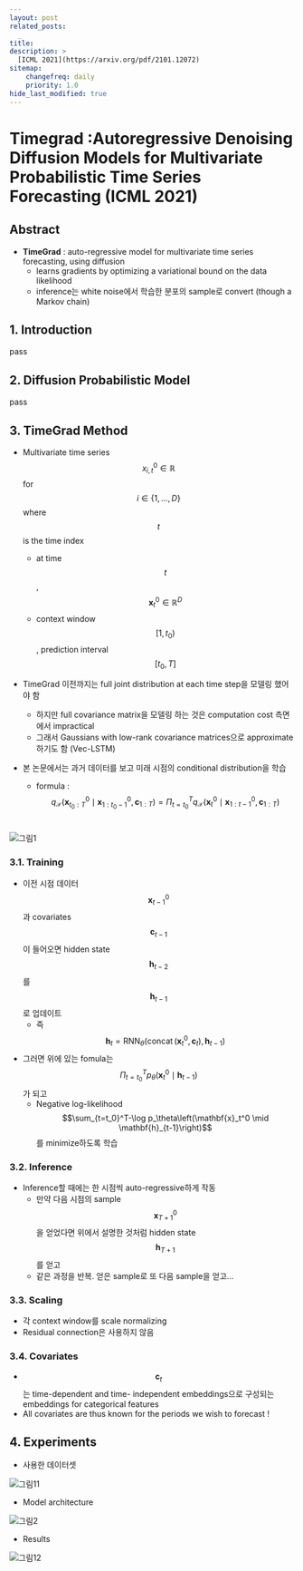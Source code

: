 ```yaml
---
layout: post
related_posts:
  _
title: 
description: >
  [ICML 2021](https://arxiv.org/pdf/2101.12072)
sitemap:
    changefreq: daily
    priority: 1.0
hide_last_modified: true
---
```


# Timegrad :Autoregressive Denoising Diffusion Models for Multivariate Probabilistic Time Series Forecasting (ICML 2021)

## Abstract

- **TimeGrad** : auto-regressive model for multivariate time series forecasting, using diffusion
  - learns gradients by optimizing a variational bound on the data likelihood
  - inference는 white noise에서 학습한 분포의 sample로 convert (though a Markov chain)

## 1. Introduction

pass

## 2. Diffusion Probabilistic Model

pass

## 3. TimeGrad Method

- Multivariate time series $$x_{i, t}^0 \in \mathbb{R}$$ for $$i \in\{1, \ldots, D\}$$ where $$t$$ is the time index
  - at time $$t$$, $$\mathbf{x}_t^0 \in \mathbb{R}^D$$
  - context window $$\left[1, t_0\right)$$, prediction interval $$\left[t_0, T\right]$$
- TimeGrad 이전까지는 full joint distribution at each time step을 모델링 했어야 함
  - 하지만 full covariance matrix을 모델링 하는 것은 computation cost 측면에서 impractical
  - 그래서 Gaussians with low-rank covariance matrices으로 approximate 하기도 함 (Vec-LSTM)

- 본 논문에서는 과거 데이터를 보고 미래 시점의 conditional distribution을 학습
  - formula : $$q_{\mathcal{X}}\left(\mathbf{x}_{t_0: T}^0 \mid \mathbf{x}_{1: t_0-1}^0, \mathbf{c}_{1: T}\right)=\Pi_{t=t_0}^T q_{\mathcal{X}}\left(\mathbf{x}_t^0 \mid \mathbf{x}_{1: t-1}^0, \mathbf{c}_{1: T}\right)$$​​

![그림1](/assets/img/timeseries/Timegrad/fig1.png)

### 3.1. Training

- 이전 시점 데이터 $$\mathbf{x}_{t-1}^0$$과 covariates $$\mathbf{c}_{t-1}$$이 들어오면 hidden state $$\mathbf{h}_{t-2}$$를 $$\mathbf{h}_{t-1}$$​로 업데이트
  - 즉 $$\mathbf{h}_t=\mathrm{RNN}_\theta\left(\operatorname{concat}\left(\mathbf{x}_t^0, \mathbf{c}_t\right), \mathbf{h}_{t-1}\right)$$
- 그러면 위에 있는 fomula는 $$\Pi_{t=t_0}^T p_\theta\left(\mathbf{x}_t^0 \mid \mathbf{h}_{t-1}\right)$$가 되고
  - Negative log-likelihood $$\sum_{t=t_0}^T-\log p_\theta\left(\mathbf{x}_t^0 \mid \mathbf{h}_{t-1}\right)$$를 minimize하도록 학습

### 3.2. Inference

- Inference할 때에는 한 시점씩 auto-regressive하게 작동
  - 만약 다음 시점의 sample $$\mathbf{x}_{T+1}^0$$을 얻었다면 위에서 설명한 것처럼 hidden state $$\mathbf{h}_{T+1}$$를 얻고
  - 같은 과정을 반복. 얻은 sample로 또 다음 sample을 얻고...

### 3.3. Scaling

- 각 context window를 scale normalizing
- Residual connection은 사용하지 않음

### 3.4. Covariates

- $$\mathbf{c}_t$$는 time-dependent and time- independent embeddings으로 구성되는 embeddings for categorical features
- All covariates are thus known for the periods we wish to forecast !

## 4. Experiments

- 사용한 데이터셋

![그림11](/assets/img/timeseries/Timegrad/table1.png)

- Model architecture

![그림2](/assets/img/timeseries/Timegrad/fig2.png)

- Results

![그림12](/assets/img/timeseries/Timegrad/table2.png)

